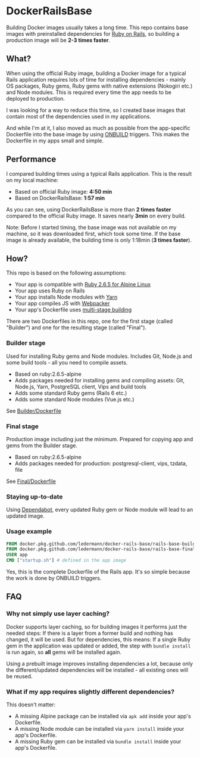 # DockerRailsBase

Building Docker images usually takes a long time. This repo contains base images with preinstalled dependencies for [Ruby on Rails](https://rubyonrails.org/), so building a production image will be **2-3 times faster**.


## What?

When using the official Ruby image, building a Docker image for a typical Rails application requires lots of time for installing dependencies - mainly OS packages, Ruby gems, Ruby gems with native extensions (Nokogiri etc.) and Node modules. This is required every time the app needs to be deployed to production.

I was looking for a way to reduce this time, so I created base images that contain most of the dependencies used in my applications.

And while I'm at it, I also moved as much as possible from the app-specific Dockerfile into the base image by using [ONBUILD](https://docs.docker.com/engine/reference/builder/#onbuild) triggers. This makes the Dockerfile in my apps small and simple.


## Performance

I compared building times using a typical Rails application. This is the result on my local machine:

- Based on official Ruby image: **4:50 min**
- Based on DockerRailsBase: **1:57 min**

As you can see, using DockerRailsBase is more than **2 times faster** compared to the official Ruby image. It saves nearly **3min** on every build.

Note: Before I started timing, the base image was not available on my machine, so it was downloaded first, which took some time. If the base image is already available, the building time is only 1:18min (**3 times faster**).


## How?

This repo is based on the following assumptions:

- Your app is compatible with [Ruby 2.6.5 for Alpine Linux](https://github.com/docker-library/ruby/blob/master/2.6/alpine3.11/Dockerfile)
- Your app uses Ruby on Rails
- Your app installs Node modules with [Yarn](https://yarnpkg.com/)
- Your app compiles JS with [Webpacker](https://github.com/rails/webpacker)
- Your app's Dockerfile uses [multi-stage building](https://docs.docker.com/develop/develop-images/multistage-build/)

There are two Dockerfiles in this repo, one for the first stage (called "Builder") and one for the resulting stage (called "Final").

### Builder stage

Used for installing Ruby gems and Node modules. Includes Git, Node.js and some build tools - all you need to compile assets.

- Based on ruby:2.6.5-alpine
- Adds packages needed for installing gems and compiling assets: Git, Node.js, Yarn, PostgreSQL client, Vips and build tools
- Adds some standard Ruby gems (Rails 6 etc.)
- Adds some standard Node modules (Vue.js etc.)

See [Builder/Dockerfile](./Builder/Dockerfile)


### Final stage

Production image including just the minimum. Prepared for copying app and gems from the Builder stage.

- Based on ruby:2.6.5-alpine
- Adds packages needed for production: postgresql-client, vips, tzdata, file

See [Final/Dockerfile](./Final/Dockerfile)


### Staying up-to-date

Using [Dependabot](https://dependabot.com/), every updated Ruby gem or Node module will lead to an updated image.


### Usage example

```Dockerfile
FROM docker.pkg.github.com/ledermann/docker-rails-base/rails-base-builder:latest AS Builder
FROM docker.pkg.github.com/ledermann/docker-rails-base/rails-base-final:latest
USER app
CMD ["startup.sh"] # defined in the app image
```

Yes, this is the complete Dockerfile of the Rails app. It's so simple because the work is done by ONBUILD triggers.


## FAQ

### Why not simply use layer caching?

Docker supports layer caching, so for building images it performs just the needed steps: If there is a layer from a former build and nothing has changed, it will be used. But for dependencies, this means: If a single Ruby gem in the application was updated or added, the step with `bundle install` is run again, so **all** gems will be installed again.

Using a prebuilt image improves installing dependencies a lot, because only the different/updated dependencies will be installed - all existing ones will be reused.

### What if my app requires slightly different dependencies?

This doesn't matter:

- A missing Alpine package can be installed via `apk add` inside your app's Dockerfile.
- A missing Node module can be installed via `yarn install` inside your app's Dockerfile.
- A missing Ruby gem can be installed via `bundle install` inside your app's Dockerfile.
